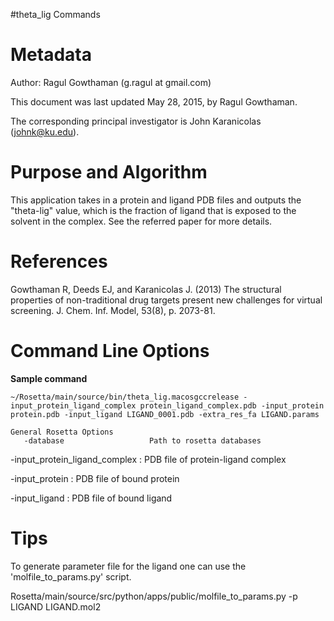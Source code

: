 #theta_lig Commands

Metadata
========

Author: Ragul Gowthaman (g.ragul at gmail.com)

This document was last updated May 28, 2015, by Ragul Gowthaman.

The corresponding principal investigator is John Karanicolas (johnk@ku.edu).

Purpose and Algorithm
=====================

This application takes in a protein and ligand PDB files and outputs the "theta-lig" value, which is the fraction of ligand that is exposed to the solvent in the complex. See the referred paper for more details.

References
==========

Gowthaman R, Deeds EJ, and Karanicolas J. (2013) The structural properties of non-traditional drug targets present new challenges for virtual screening. J. Chem. Inf. Model, 53(8), p. 2073-81.

Command Line Options
====================

**Sample command**

```
~/Rosetta/main/source/bin/theta_lig.macosgccrelease -input_protein_ligand_complex protein_ligand_complex.pdb -input_protein protein.pdb -input_ligand LIGAND_0001.pdb -extra_res_fa LIGAND.params

```


```
General Rosetta Options
   -database                   Path to rosetta databases

```

-input_protein_ligand_complex : PDB file of protein-ligand complex

-input_protein : PDB file of bound protein
 
-input_ligand : PDB file of bound ligand  


Tips
====
To generate parameter file for the ligand one can use the 'molfile_to_params.py' script.

Rosetta/main/source/src/python/apps/public/molfile_to_params.py -p LIGAND LIGAND.mol2